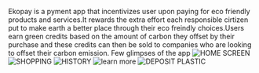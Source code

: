 Ekopay is a pyment app that incentivizes user upon paying for eco friendly products and services.It rewards the extra effort each responsible cirtizen put to make earth a better place through 
their eco freindly choices.Users earn green credits based on the amount of carbon they offset by their purchase and these credits can then be sold to companies who are looking to offset their carbon emission.
Few glimpses of the app
![HOME SCREEN](https://github.com/arre-adi/Ekopay/assets/113256572/18225fb2-aef3-4d21-b40e-38870fadf058)
![SHOPPING](https://github.com/arre-adi/Ekopay/assets/113256572/043d657c-4bd5-4e44-b43d-ac6ef1178b20)
![HISTORY](https://github.com/arre-adi/Ekopay/assets/113256572/e05cac1a-9d04-4314-8bcb-1aa772f38931)
![learn more](https://github.com/arre-adi/Ekopay/assets/113256572/e3633845-c1a3-4e6a-afcc-beaa04c85143)
![DEPOSIT PLASTIC](https://github.com/arre-adi/Ekopay/assets/113256572/240275d6-1061-4a1d-a79b-1cf668adafc2)

